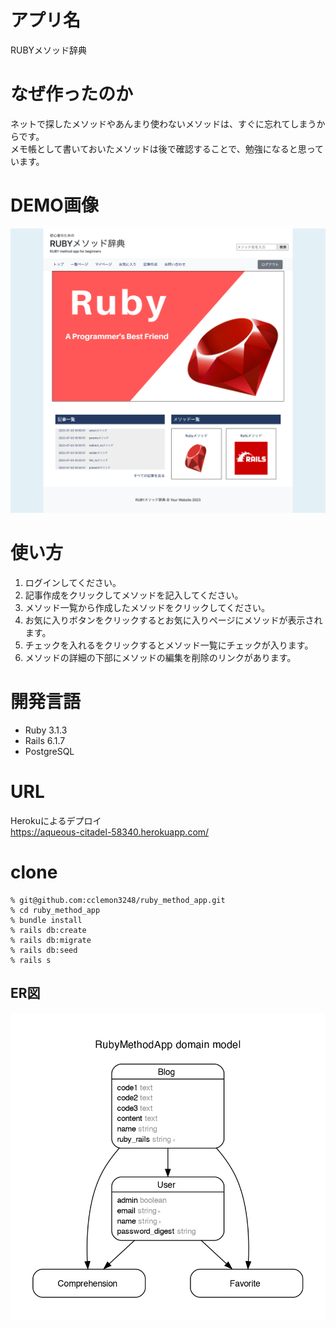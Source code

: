 # アプリ名
RUBYメソッド辞典

# なぜ作ったのか
ネットで探したメソッドやあんまり使わないメソッドは、すぐに忘れてしまうからです。  
メモ帳として書いておいたメソッドは後で確認することで、勉強になると思っています。

# DEMO画像
![Test Image 2](demo.png)

# 使い方
1. ログインしてください。
2. 記事作成をクリックしてメソッドを記入してください。
3. メソッド一覧から作成したメソッドをクリックしてください。
4. お気に入りボタンをクリックするとお気に入りページにメソッドが表示されます。
5. チェックを入れるをクリックするとメソッド一覧にチェックが入ります。
6. メソッドの詳細の下部にメソッドの編集を削除のリンクがあります。

# 開発言語
- Ruby 3.1.3
- Rails 6.1.7
- PostgreSQL

# URL
Herokuによるデプロイ  
https://aqueous-citadel-58340.herokuapp.com/

# clone
```
% git@github.com:cclemon3248/ruby_method_app.git
% cd ruby_method_app  
% bundle install  
% rails db:create  
% rails db:migrate  
% rails db:seed
% rails s
```

## ER図
![Test Image 1](erd_page-0001.jpg)

